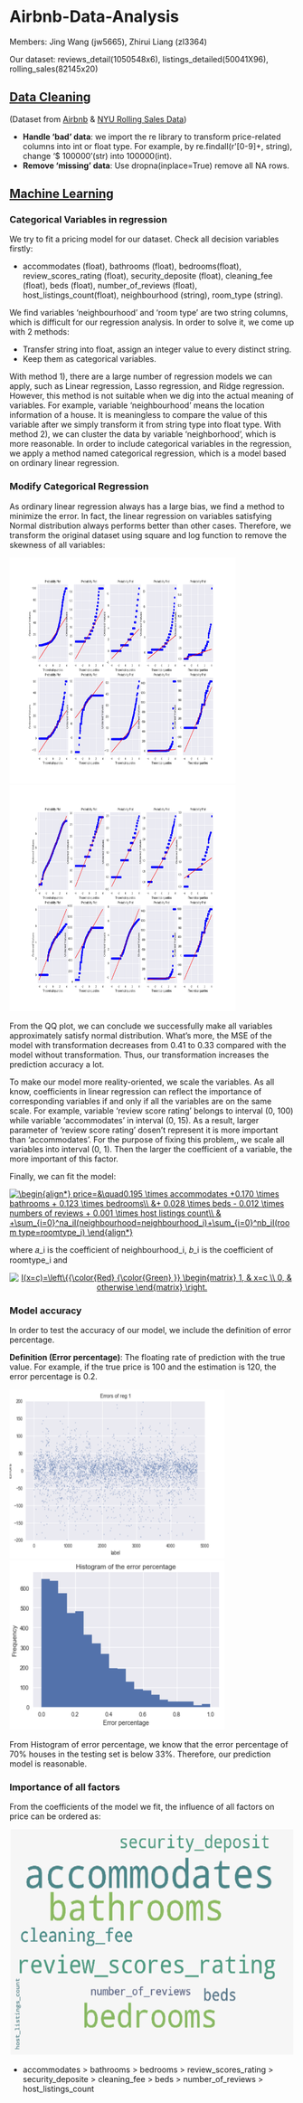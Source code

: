 # Airbnb-Data-Analysis

Members: Jing Wang (jw5665), Zhirui Liang (zl3364)

Our dataset: reviews_detail(1050548x6), listings_detailed(50041X96), rolling_sales(82145x20)

## [Data Cleaning](https://github.com/littlesun0727/Airbnb-Data-Analysis/blob/main/Data%20cleaning/Visualization.ipynb)
(Dataset from [Airbnb](http://insideairbnb.com/get-the-data.html) & [NYU Rolling Sales Data](https://www1.nyc.gov/site/finance/taxes/property-rolling-sales-data.page))
- **Handle ‘bad’ data**: we import the re library to transform price-related columns into int or float type. For
example, by re.findall(r'[0-9]+, string), change ‘$ 100000’(str) into 100000(int).
- **Remove ‘missing’ data**: Use dropna(inplace=True) remove all NA rows.

## [Machine Learning](https://github.com/littlesun0727/Airbnb-Data-Analysis/blob/main/Linear%20Regression/Price_estimate_with_review.ipynb)
### Categorical Variables in regression
We try to fit a pricing model for our dataset. Check all decision variables firstly:

- accommodates (float), bathrooms (float), bedrooms(float), review_scores_rating (float), security_deposite
(float), cleaning_fee (float), beds (float), number_of_reviews (float), host_listings_count(float),
neighbourhood (string), room_type (string).

We find variables ‘neighbourhood’ and ‘room type’ are two string columns, which is difficult for our regression
analysis. In order to solve it, we come up with 2 methods:

  - Transfer string into float, assign an integer value to every distinct string.
  - Keep them as categorical variables.
  
With method 1), there are a large number of regression models we can apply, such as Linear regression,
Lasso regression, and Ridge regression. However, this method is not suitable when we dig into the actual
meaning of variables. For example, variable ‘neighbourhood’ means the location information of a house. It is
meaningless to compare the value of this variable after we simply transform it from string type into float
type. With method 2), we can cluster the data by variable ‘neighborhood’, which is more reasonable. In order
to include categorical variables in the regression, we apply a method named categorical regression, which is
a model based on ordinary linear regression.  

### Modify Categorical Regression
As ordinary linear regression always has a large bias, we find a method to minimize the error. In fact, the
linear regression on variables satisfying Normal distribution always performs better than other cases. Therefore, we
transform the original dataset using square and log function to remove the skewness of all variables:

<img width="400" height="400" src="https://github.com/littlesun0727/Airbnb-Data-Analysis/blob/main/Linear%20Regression/QQ%20plot%20of%20original%20dataset.png"> <img width="400" height="400" src="https://github.com/littlesun0727/Airbnb-Data-Analysis/blob/main/Linear%20Regression/QQ%20plot%20of%20transformed%20dataset.png">

From the QQ plot, we can conclude we successfully make all variables approximately satisfy normal distribution.
What’s more, the MSE of the model with transformation decreases from 0.41 to 0.33 compared with the model
without transformation. Thus, our transformation increases the prediction accuracy a lot.

To make our model more reality-oriented, we scale the variables. As all know, coefficients in linear regression
can reflect the importance of corresponding variables if and only if all the variables are on the same scale. For
example, variable ‘review score rating’ belongs to interval (0, 100) while variable ‘accommodates’ in interval
(0, 15). As a result, larger parameter of ‘review score rating’ dosen’t represent it is more important than
‘accommodates’. For the purpose of fixing this problem,, we scale all variables into interval (0, 1). Then the
larger the coefficient of a variable, the more important of this factor.

Finally, we can fit the model:

<a href="https://www.codecogs.com/eqnedit.php?latex=\begin{align*}&space;price=&\quad0.195&space;\times&space;accommodates&space;&plus;0.170&space;\times&space;bathrooms&space;&plus;&space;0.123&space;\times&space;bedrooms\\&space;&&plus;&space;0.028&space;\times&space;beds&space;-&space;0.012&space;\times&space;numbers&space;of&space;reviews&space;&plus;&space;0.001&space;\times&space;host&space;listings&space;count\\&space;&&space;&plus;\sum_{i=0}^na_iI(neighbourhood=neighbourhood_i)&plus;\sum_{i=0}^nb_iI(room&space;type=roomtype_i)&space;\end{align*}" target="_blank"><img src="https://latex.codecogs.com/gif.latex?\begin{align*}&space;price=&\quad0.195&space;\times&space;accommodates&space;&plus;0.170&space;\times&space;bathrooms&space;&plus;&space;0.123&space;\times&space;bedrooms\\&space;&&plus;&space;0.028&space;\times&space;beds&space;-&space;0.012&space;\times&space;numbers&space;of&space;reviews&space;&plus;&space;0.001&space;\times&space;host&space;listings&space;count\\&space;&&space;&plus;\sum_{i=0}^na_iI(neighbourhood=neighbourhood_i)&plus;\sum_{i=0}^nb_iI(room&space;type=roomtype_i)&space;\end{align*}" title="\begin{align*} price=&\quad0.195 \times accommodates +0.170 \times bathrooms + 0.123 \times bedrooms\\ &+ 0.028 \times beds - 0.012 \times numbers of reviews + 0.001 \times host listings count\\ & +\sum_{i=0}^na_iI(neighbourhood=neighbourhood_i)+\sum_{i=0}^nb_iI(room type=roomtype_i) \end{align*}" /></a>

where 𝑎_i is the coefficient of neighbourhood_i, 𝑏_i is the coefficient of roomtype_i and

<p align="center">
<a href="https://www.codecogs.com/eqnedit.php?latex=I(x=c)=\left\{{\color{Red}&space;{\color{Green}&space;}}&space;\begin{matrix}&space;1,&space;&&space;x=c&space;\\&space;0,&space;&&space;otherwise&space;\end{matrix}&space;\right." target="_blank"><img src="https://latex.codecogs.com/gif.latex?I(x=c)=\left\{{\color{Red}&space;{\color{Green}&space;}}&space;\begin{matrix}&space;1,&space;&&space;x=c&space;\\&space;0,&space;&&space;otherwise&space;\end{matrix}&space;\right." title="I(x=c)=\left\{{\color{Red} {\color{Green} }} \begin{matrix} 1, & x=c \\ 0, & otherwise \end{matrix} \right." /></a>
</p>

### Model accuracy
In order to test the accuracy of our model, we include the definition of error percentage.

**Definition (Error percentage)**: The floating rate of prediction with the true value. For example, if the true price is
100 and the estimation is 120, the error percentage is 0.2.

<img width="380" height="300" src="https://github.com/littlesun0727/Airbnb-Data-Analysis/blob/main/Linear%20Regression/prediction_error.png"><img width="380" height="300" src="https://github.com/littlesun0727/Airbnb-Data-Analysis/blob/main/Linear%20Regression/error_percentage.png">

From Histogram of error percentage, we know that the error percentage of 70% houses in the testing set is below 33%. Therefore, our prediction model is reasonable.

### Importance of all factors
From the coefficients of the model we fit, the influence of all factors on price can be ordered as:

<p align="center">
<img width="500" height="400" src="https://github.com/littlesun0727/Airbnb-Data-Analysis/blob/main/Linear%20Regression/coefficients.png" /> 
</p>

- accommodates > bathrooms > bedrooms > review_scores_rating > security_deposite > cleaning_fee >
beds > number_of_reviews > host_listings_count

